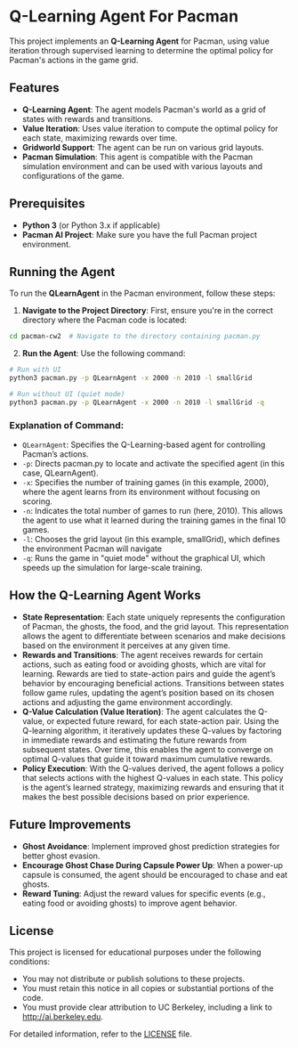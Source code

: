 # Q-Learning Agent For Pacman

This project implements an **Q-Learning Agent** for Pacman, using value iteration through supervised learning to determine the optimal policy for Pacman's actions in the game grid.

## Features

- **Q-Learning Agent**: The agent models Pacman's world as a grid of states with rewards and transitions.
- **Value Iteration**: Uses value iteration to compute the optimal policy for each state, maximizing rewards over time.
- **Gridworld Support**: The agent can be run on various grid layouts.
- **Pacman Simulation**: This agent is compatible with the Pacman simulation environment and can be used with various layouts and configurations of the game.

  
## Prerequisites

- **Python 3** (or Python 3.x if applicable)
- **Pacman AI Project**: Make sure you have the full Pacman project environment.
  
## Running the Agent

To run the **QLearnAgent** in the Pacman environment, follow these steps:

1. **Navigate to the Project Directory**: First, ensure you're in the correct directory where the Pacman code is located:

```bash
cd pacman-cw2  # Navigate to the directory containing pacman.py
```

2. **Run the Agent**: Use the following command:

```bash
# Run with UI
python3 pacman.py -p QLearnAgent -x 2000 -n 2010 -l smallGrid 

# Run without UI (quiet mode)
python3 pacman.py -p QLearnAgent -x 2000 -n 2010 -l smallGrid -q

```

### Explanation of Command:
- `QLearnAgent`: Specifies the Q-Learning-based agent for controlling Pacman’s actions.
- `-p`: Directs pacman.py to locate and activate the specified agent (in this case, QLearnAgent).
- `-x`: Specifies the number of training games (in this example, 2000), where the agent learns from its environment without focusing on scoring.
- `-n`: Indicates the total number of games to run (here, 2010). This allows the agent to use what it learned during the training games in the final 10 games.
- `-l`: Chooses the grid layout (in this example, smallGrid), which defines the environment Pacman will navigate
- `-q`: Runs the game in "quiet mode" without the graphical UI, which speeds up the simulation for large-scale training.

## How the Q-Learning Agent Works

- **State Representation**: Each state uniquely represents the configuration of Pacman, the ghosts, the food, and the grid layout. This representation allows the agent to differentiate between scenarios and make decisions based on the environment it perceives at any given time.
- **Rewards and Transitions**: The agent receives rewards for certain actions, such as eating food or avoiding ghosts, which are vital for learning. Rewards are tied to state-action pairs and guide the agent’s behavior by encouraging beneficial actions. Transitions between states follow game rules, updating the agent’s position based on its chosen actions and adjusting the game environment accordingly.
- **Q-Value Calculation (Value Iteration)**: The agent calculates the Q-value, or expected future reward, for each state-action pair. Using the Q-learning algorithm, it iteratively updates these Q-values by factoring in immediate rewards and estimating the future rewards from subsequent states. Over time, this enables the agent to converge on optimal Q-values that guide it toward maximum cumulative rewards.
- **Policy Execution**: With the Q-values derived, the agent follows a policy that selects actions with the highest Q-values in each state. This policy is the agent’s learned strategy, maximizing rewards and ensuring that it makes the best possible decisions based on prior experience.

## Future Improvements

- **Ghost Avoidance**: Implement improved ghost prediction strategies for better ghost evasion.
- **Encourage Ghost Chase During Capsule Power Up**: When a power-up capsule is consumed, the agent should be encouraged to chase and eat ghosts.
- **Reward Tuning**: Adjust the reward values for specific events (e.g., eating food or avoiding ghosts) to improve agent behavior.

## License
This project is licensed for educational purposes under the following conditions:

- You may not distribute or publish solutions to these projects.
- You must retain this notice in all copies or substantial portions of the code.
- You must provide clear attribution to UC Berkeley, including a link to http://ai.berkeley.edu.

For detailed information, refer to the [LICENSE](LICENSE) file.

